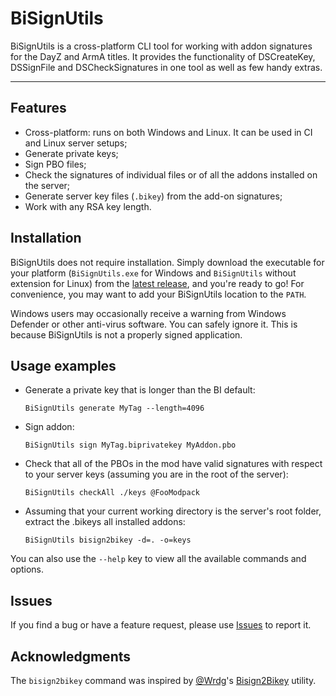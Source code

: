 # BiSignUtils

BiSignUtils is a cross-platform CLI tool for working with addon signatures for the DayZ and ArmA titles. It provides the functionality of DSCreateKey, DSSignFile and DSCheckSignatures in one tool as well as few handy extras.

---

## Features

- Cross-platform: runs on both Windows and Linux. It can be used in CI and Linux server setups;
- Generate private keys;
- Sign PBO files;
- Check the signatures of individual files or of all the addons installed on the server;
- Generate server key files (`.bikey`) from the add-on signatures;
- Work with any RSA key length.

## Installation

BiSignUtils does not require installation. Simply download the executable for your platform (`BiSignUtils.exe` for Windows and `BiSignUtils` without extension for Linux) from the [latest release](https://github.com/rvost/BiSignUtils/releases/latest), and  you're ready to go! For convenience, you may want to add your BiSignUtils location to the `PATH`.

Windows users may occasionally receive a warning from Windows Defender or other anti-virus software. You can safely ignore it. This is because BiSignUtils is not a properly signed application.

## Usage examples

- Generate a private key that is longer than the BI default:
  ```
  BiSignUtils generate MyTag --length=4096
  ```
- Sign addon:
  ```
  BiSignUtils sign MyTag.biprivatekey MyAddon.pbo
  ```
- Check that all of the PBOs in the mod have valid signatures with respect to your server keys (assuming you are in the root of the server):
  ```
  BiSignUtils checkAll ./keys @FooModpack
  ```
- Assuming that your current working directory is the server's root folder, extract the .bikeys all installed addons:
  ```
  BiSignUtils bisign2bikey -d=. -o=keys
  ```

You can also use the `--help` key to view all the available commands and options.

## Issues

If you find a bug or have a feature request, please use [Issues](https://github.com/rvost/BiSignUtils/issues) to report it.

## Acknowledgments

The `bisign2bikey` command was inspired by [@Wrdg](https://github.com/wrdg)'s [Bisign2Bikey](https://github.com/wrdg/Bisign2Bikey) utility.